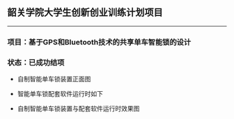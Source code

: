 ##  韶关学院大学生创新创业训练计划项目

-----------------------------
### 项目：基于GPS和Bluetooth技术的共享单车智能锁的设计
### 状态：已成功结项


- 自制智能单车锁装置正面图

- 智能单车锁配套软件运行时如下


- 自制智能单车锁装置与配套软件运行时效果图
